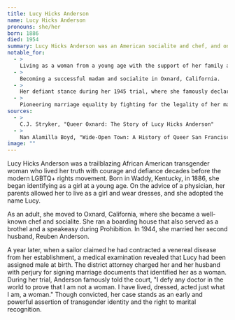 ```yaml
---
title: Lucy Hicks Anderson
name: Lucy Hicks Anderson
pronouns: she/her
born: 1886
died: 1954
summary: Lucy Hicks Anderson was an American socialite and chef, and one of the earliest documented African American transgender women. She was prosecuted in 1945 for perjury after authorities discovered she was assigned male at birth, leading to a landmark legal case.
notable_for:
  - >
    Living as a woman from a young age with the support of her family and a physician.
  - >
    Becoming a successful madam and socialite in Oxnard, California.
  - >
    Her defiant stance during her 1945 trial, where she famously declared, "I defy any doctor in the world to prove that I am not a woman."
  - >
    Pioneering marriage equality by fighting for the legality of her marriage to a man.
sources:
  - >
    C.J. Stryker, "Queer Oxnard: The Story of Lucy Hicks Anderson"
  - >
    Nan Alamilla Boyd, "Wide-Open Town: A History of Queer San Francisco to 1965"
image: ""
---
```


Lucy Hicks Anderson was a trailblazing African American transgender woman who lived her truth with courage and defiance decades before the modern LGBTQ+ rights movement. Born in Waddy, Kentucky, in 1886, she began identifying as a girl at a young age. On the advice of a physician, her parents allowed her to live as a girl and wear dresses, and she adopted the name Lucy.

As an adult, she moved to Oxnard, California, where she became a well-known chef and socialite. She ran a boarding house that also served as a brothel and a speakeasy during Prohibition. In 1944, she married her second husband, Reuben Anderson.

A year later, when a sailor claimed he had contracted a venereal disease from her establishment, a medical examination revealed that Lucy had been assigned male at birth. The district attorney charged her and her husband with perjury for signing marriage documents that identified her as a woman. During her trial, Anderson famously told the court, "I defy any doctor in the world to prove that I am not a woman. I have lived, dressed, acted just what I am, a woman." Though convicted, her case stands as an early and powerful assertion of transgender identity and the right to marital recognition.
